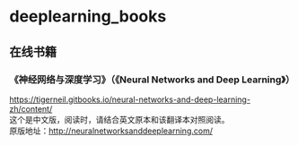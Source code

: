 # deeplearning_books

## 在线书籍
### 《神经网络与深度学习》（《Neural Networks and Deep Learning》）
https://tigerneil.gitbooks.io/neural-networks-and-deep-learning-zh/content/  
这个是中文版，阅读时，请结合英文原本和该翻译本对照阅读。  
原版地址：http://neuralnetworksanddeeplearning.com/
